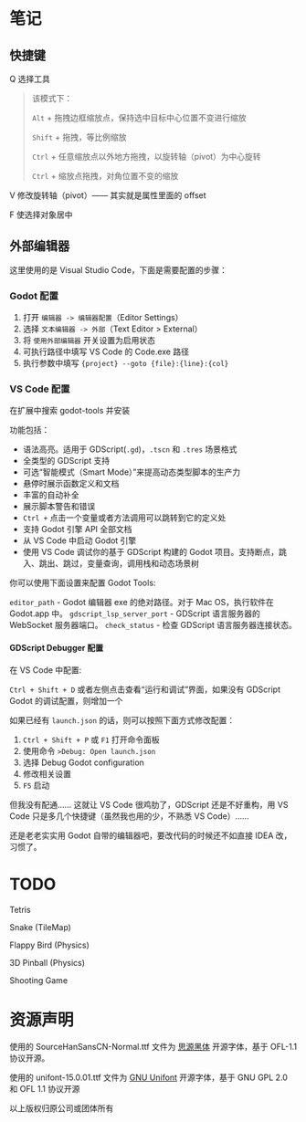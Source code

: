 # 笔记

## 快捷键

Q 选择工具

> 该模式下：
> 
> `Alt` + 拖拽边框缩放点，保持选中目标中心位置不变进行缩放
> 
> `Shift` + 拖拽，等比例缩放
> 
> `Ctrl` + 任意缩放点以外地方拖拽，以旋转轴（pivot）为中心旋转
> 
> `Ctrl` + 缩放点拖拽，对角位置不变的缩放
 
V 修改旋转轴（pivot）—— 其实就是属性里面的 offset

F 使选择对象居中

## 外部编辑器

这里使用的是 Visual Studio Code，下面是需要配置的步骤：

### Godot 配置

1. 打开 `编辑器 -> 编辑器配置`（Editor Settings）
2. 选择 `文本编辑器 -> 外部`（Text Editor > External）
3. 将 `使用外部编辑器` 开关设置为启用状态
4. 可执行路径中填写 VS Code 的 Code.exe 路径
5. 执行参数中填写 `{project} --goto {file}:{line}:{col}`

### VS Code 配置

在扩展中搜索 godot-tools 并安装

功能包括：

- 语法高亮。适用于 GDScript(`.gd`)，`.tscn` 和 `.tres` 场景格式
- 全类型的 GDScript 支持
- 可选“智能模式（Smart Mode）”来提高动态类型脚本的生产力
- 悬停时展示函数定义和文档
- 丰富的自动补全
- 展示脚本警告和错误
- `Ctrl +` 点击一个变量或者方法调用可以跳转到它的定义处
- 支持 Godot 引擎 API 全部文档
- 从 VS Code 中启动 Godot 引擎
- 使用 VS Code 调试你的基于 GDScript 构建的 Godot 项目。支持断点，跳入、跳出、跳过，变量查询，调用栈和动态场景树

你可以使用下面设置来配置 Godot Tools:

`editor_path` - Godot 编辑器 exe 的绝对路径。对于 Mac OS，执行软件在 Godot.app 中。
`gdscript_lsp_server_port` - GDScript 语言服务器的 WebSocket 服务器端口。
`check_status` - 检查 GDScript 语言服务器连接状态。

#### GDScript Debugger 配置

在 VS Code 中配置:

`Ctrl + Shift + D` 或者左侧点击查看“运行和调试”界面，如果没有 GDScript Godot 的调试配置，则增加一个

如果已经有 `launch.json` 的话，则可以按照下面方式修改配置：

1. `Ctrl + Shift + P` 或 `F1` 打开命令面板
2. 使用命令 `>Debug: Open launch.json`
3. 选择 Debug Godot configuration
4. 修改相关设置
5. `F5` 启动

但我没有配通…… 这就让 VS Code 很鸡肋了，GDScript 还是不好重构，用 VS Code 只是多几个快捷键（虽然我也用的少，不熟悉 VS Code）……

还是老老实实用 Godot 自带的编辑器吧，要改代码的时候还不如直接 IDEA 改，习惯了。

# TODO

Tetris

Snake (TileMap)

Flappy Bird (Physics)

3D Pinball (Physics)

Shooting Game

# 资源声明

使用的 SourceHanSansCN-Normal.ttf 文件为 [思源黑体](https://github.com/adobe-fonts/source-han-sans) 开源字体，基于 OFL-1.1 协议开源。

使用的 unifont-15.0.01.ttf 文件为 [GNU Unifont](http://unifoundry.com/unifont/index.html) 开源字体，基于 GNU GPL 2.0 和 OFL 1.1 协议开源

以上版权归原公司或团体所有